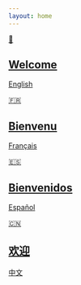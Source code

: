 ```yaml
---
layout: home
---
```


<div class="i18n">
  <div class="container">
    <div class="items">
      <a class="item grid-4" href="/en/">
        <article class="VPFeature">
          <div class="icon">🏴󠁧󠁢󠁥󠁮󠁧󠁿</div>
          <h2 class="title">Welcome</h2>
          <p class="details">English</p>
        </article>
      </a>
      <a class="item grid-4" href="/fr/">
        <article class="VPFeature">
          <div class="icon">🇫🇷</div>
          <h2 class="title">Bienvenu</h2>
          <p class="details">Français</p>
        </article>
      </a>
      <a class="item grid-4" href="/es/">
        <article class="VPFeature">
          <div class="icon">🇪🇸</div>
          <h2 class="title">Bienvenidos</h2>
          <p class="details">Español</p>
        </article>
      </a>
      <a class="item grid-4" href="/zh/">
        <article class="VPFeature">
          <div class="icon">🇨🇳</div>
          <h2 class="title">欢迎</h2>
          <p class="details">中文</p>
        </article>
      </a>
    </div>
  </div>
</div>
